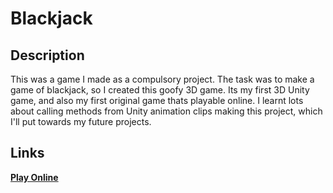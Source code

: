 # Blackjack
## Description
This was a game I made as a compulsory project. The task was to make a game of blackjack, so I created this goofy 3D game. Its my first 3D Unity game, and also my first original game thats playable online. I learnt lots about calling methods from Unity animation clips making this project, which I'll put towards my future projects.
## Links
**[Play Online](https://scoob2016.itch.io/blackjack)**
